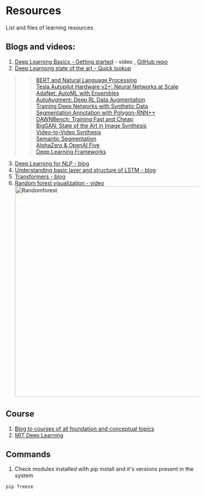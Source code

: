 # Resources
List and files of learning resources


## Blogs and videos:
1. [Deep Learning Basics - Getting started](https://youtu.be/O5xeyoRL95U) - video , [GitHub repo](https://github.com/lexfridman/mit-deep-learning)
2. [Deep Learnong state of the art - Quick lookup](https://youtu.be/53YvP6gdD7U)<br>
>> [BERT and Natural Language Processing](https://www.youtube.com/watch?v=53YvP6gdD7U&t=120s) <br>
>> [Tesla Autopilot Hardware v2+: Neural Networks at Scale](https://www.youtube.com/watch?v=53YvP6gdD7U&t=840s) <br>
>> [AdaNet: AutoML with Ensembles](https://www.youtube.com/watch?v=53YvP6gdD7U&t=985s) <br>
>> [AutoAugment: Deep RL Data Augmentation](https://www.youtube.com/watch?v=53YvP6gdD7U&t=1112s) <br>
>> [Training Deep Networks with Synthetic Data](https://www.youtube.com/watch?v=53YvP6gdD7U&t=1373s) <br>
>> [Segmentation Annotation with Polygon-RNN++](https://www.youtube.com/watch?v=53YvP6gdD7U&t=1477s) <br>
>> [DAWNBench: Training Fast and Cheap](https://www.youtube.com/watch?v=53YvP6gdD7U&t=1599s) <br>
>> [BigGAN: State of the Art in Image Synthesis](https://www.youtube.com/watch?v=53YvP6gdD7U&t=1746s) <br>
>> [Video-to-Video Synthesis](https://www.youtube.com/watch?v=53YvP6gdD7U&t=1814s) <br>
>> [Semantic Segmentation](https://www.youtube.com/watch?v=53YvP6gdD7U&t=1932s) <br>
>> [AlphaZero & OpenAI Five](https://www.youtube.com/watch?v=53YvP6gdD7U&t=2163s) <br>
>> [Deep Learning Frameworks](https://www.youtube.com/watch?v=53YvP6gdD7U&t=2614s) <br>

3. [Deep Learning for NLP - blog](http://colah.github.io/posts/2014-07-NLP-RNNs-Representations/)
4. [Understanding basic layer and structure of LSTM - blog](http://research.google.com/pubs/OriolVinyals.html)
5. [Transformers - blog](https://jalammar.github.io/illustrated-transformer/)
6. [Random forest visualization - video](https://www.youtube.com/watch?v=v6VJ2RO66Ag) <br>
<img src="https://user-images.githubusercontent.com/13993518/182419031-1eaa70bc-5ea7-4b9d-a82c-c032f9125b67.png" alt="Randomforest" width="550px"></img>


## Course
1. [Blog to courses of all foundation and conceptual topics](https://e2eml.school/blog.html#193)
2. [MIT Deep Learning](https://deeplearning.mit.edu/)


## Commands
1. Check modules installed with pip install and it's versions present in the system
```
pip freeze
```
